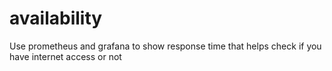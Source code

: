 # availability
Use prometheus and grafana to show response time that helps check if you have internet access or not
